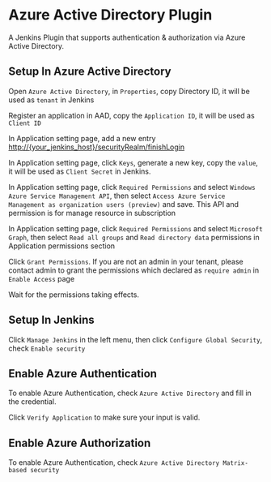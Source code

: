 # Azure Active Directory Plugin
A Jenkins Plugin that supports authentication & authorization via Azure Active Directory.

## Setup In Azure Active Directory

Open `Azure Active Directory`, in `Properties`, copy Directory ID, it will be used as `tenant` in Jenkins

Register an application in AAD, copy the `Application ID`, it will be used as `Client ID`

In Application setting page, add a new entry [http://{your_jenkins_host}/securityRealm/finishLogin](http://{your-jenkins-domain}/securityRealm/finishLogin)

In Application setting page, click `Keys`, generate a new key, copy the `value`, it will be used as `Client Secret` in Jenkins.

In Application setting page, click `Required Permissions` and select `Windows Azure Service Management API`, then select `Access Azure Service Management as organization users (preview)` and save. This API and permission is for manage resource in subscription

In Application setting page, click `Required Permissions` and select `Microsoft Graph`, then select `Read all groups` and `Read directory data` permissions in Application permissions section

Click `Grant Permissions`. If you are not an admin in your tenant, please contact admin to grant the permissions which declared as `require admin` in `Enable Access` page

Wait for the permissions taking effects.


## Setup In Jenkins

Click `Manage Jenkins` in the left menu, then click `Configure Global Security`, check `Enable security`


## Enable Azure Authentication

To enable Azure Authentication, check `Azure Active Directory` and fill in the credential.

Click `Verify Application` to make sure your input is valid.

## Enable Azure Authorization

To enable Azure Authentication, check `Azure Active Directory Matrix-based security`

